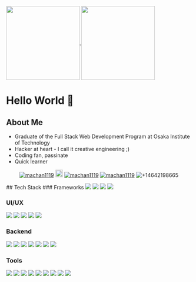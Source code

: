 <a href="#">
  <img height=200 align="center" src="https://github-readme-stats.vercel.app/api?username=machan1119&theme=tokyonight&show_icons=true&show=reviews,prs_merged,prs_merged_percentage" />
</a>
<a href="#">
  <img height=200 align="center" src="https://github-readme-stats.vercel.app/api/top-langs?username=machan1119&layout=compact&langs_count=8&card_width=320&theme=tokyonight" />
</a>

# Hello World 👋

## About Me
- Graduate of the Full Stack Web Development Program at Osaka Institute of Technology
- Hacker at heart - I call it creative engineering ;)
- Coding fan, passinate
- Quick learner
  
<p align="center">
  <a href="https://github.com/machan1119"><img src="https://komarev.com/ghpvc/?username=machan1119&label=Profile%20views&color=blue&style=flat" alt="machan1119" /></a>
  <a href="https://github.com/machan1119?tab=followers"><img height="20" src="https://img.shields.io/github/followers/machan1119?label=follow&logo=github&style=flat" /></a>
  <a href="https://t.me/machan1119"><img src="https://img.shields.io/badge/machan1119-grey?style=flat&logo=telegram" alt="machan1119" /></a>
  <a href="https://discord.com/users/1309953464402448457"><img src="https://img.shields.io/badge/machan1119-grey?style=flat&logo=discord" alt="machan1119" /></a>
  <img src="https://img.shields.io/badge/+14642198665-grey?style=flat&logo=whatsapp" alt="+14642198665" />
</p>
## Tech Stack
### Frameworks
<img src="https://img.shields.io/badge/Next%20JS-000000?style=for-the-badge&logo=next.js&logoColor=white" /> <img src="https://img.shields.io/badge/React-61DAFB?style=for-the-badge&logo=react&logoColor=black" /> <img src="https://img.shields.io/badge/React%20Router-CA4245?style=for-the-badge&logo=react-router&logoColor=white" /> <img src="https://img.shields.io/badge/Redux-764ABC?style=for-the-badge&logo=redux&logoColor=white" />

### UI/UX
<img src="https://img.shields.io/badge/Tailwind%20CSS-38B2AC?style=for-the-badge&logo=tailwind-css&logoColor=white" /> <img src="https://img.shields.io/badge/Ant%20Design-0170FE?style=for-the-badge&logo=ant-design&logoColor=white" /> <img src="https://img.shields.io/badge/Bootstrap-563D7C?style=for-the-badge&logo=bootstrap&logoColor=white" /> <img src="https://img.shields.io/badge/Chakra%20UI-319795?style=for-the-badge&logo=chakra-ui&logoColor=white" /> <img src="https://img.shields.io/badge/Material%20UI-007FFF?style=for-the-badge&logo=mui&logoColor=white" />

### Backend
<img src="https://img.shields.io/badge/Node.js-339933?style=for-the-badge&logo=node.js&logoColor=white" /> <img src="https://img.shields.io/badge/Express.js-000000?style=for-the-badge&logo=express&logoColor=white" /> <img src="https://img.shields.io/badge/MariaDB-003545?style=for-the-badge&logo=MariaDB&logoColor=white" /> <img src="https://img.shields.io/badge/MySQL-4479A1?style=for-the-badge&logo=MySQL&logoColor=white" /> <img src="https://img.shields.io/badge/PostgreSQL-336791?style=for-the-badge&logo=PostgreSQL&logoColor=white" /> <img src="https://img.shields.io/badge/Supabase-181818?style=for-the-badge&logo=Supabase&logoColor=white" /> <img src="https://img.shields.io/badge/Python-3776AB?style=for-the-badge&logo=python&logoColor=white" />

### Tools
<img src="https://img.shields.io/badge/Vite-646CFF?style=for-the-badge&logo=vite&logoColor=white" /> <img src="https://img.shields.io/badge/Docker-2496ED?style=for-the-badge&logo=docker&logoColor=white" /> <img src="https://img.shields.io/badge/Cloudflare-F38020?style=for-the-badge&logo=cloudflare&logoColor=white" /> <img src="https://img.shields.io/badge/DigitalOcean-0080FF?style=for-the-badge&logo=digitalocean&logoColor=white" /> <img src="https://img.shields.io/badge/Google_Cloud-4285F4?style=for-the-badge&logo=google-cloud&logoColor=white" /> <img src="https://img.shields.io/badge/Twilio-FF6F00?style=for-the-badge&logo=twilio&logoColor=white" /> <img src="https://img.shields.io/badge/Adobe-ff0000?style=for-the-badge&logo=adobe&logoColor=white" /> <img src="https://img.shields.io/badge/Jest-C21325?style=for-the-badge&logo=jest&logoColor=white" /> <img src="https://img.shields.io/badge/stripe-626CD9?style=for-the-badge&logo=stripe&logoColor=white" />
